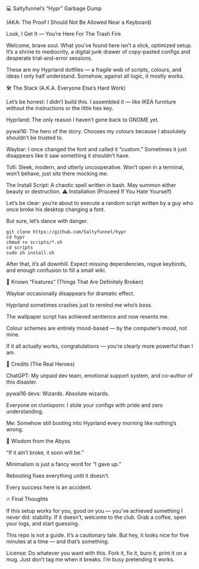 💻 Saltyfunnel’s “Hypr” Garbage Dump

(AKA: The Proof I Should Not Be Allowed Near a Keyboard)

Look, I Get It — You’re Here For The Trash Fire

Welcome, brave soul. What you’ve found here isn’t a slick, optimized setup. It’s a shrine to mediocrity, a digital junk drawer of copy-pasted configs and desperate trial-and-error sessions.

These are my Hyprland dotfiles — a fragile web of scripts, colours, and ideas I only half understand. Somehow, against all logic, it mostly works.

🛠️ The Stack (A.K.A. Everyone Else’s Hard Work)

Let’s be honest: I didn’t build this. I assembled it — like IKEA furniture without the instructions or the little hex key.

Hyprland: The only reason I haven’t gone back to GNOME yet.

pywal16: The hero of the story. Chooses my colours because I absolutely shouldn’t be trusted to.

Waybar: I once changed the font and called it “custom.” Sometimes it just disappears like it saw something it shouldn’t have.

Tofi: Sleek, modern, and utterly uncooperative. Won’t open in a terminal, won’t behave, just sits there mocking me.

The Install Script: A chaotic spell written in bash. May summon either beauty or destruction.
⚠️ Installation (Proceed If You Hate Yourself)

Let’s be clear: you’re about to execute a random script written by a guy who once broke his desktop changing a font.

But sure, let’s dance with danger.

    git clone https://github.com/Saltyfunnel/hypr
    cd hypr
    chmod +x scripts/*.sh
    cd scripts
    sudo sh install.sh

After that, it’s all downhill. Expect missing dependencies, rogue keybinds, and enough confusion to fill a small wiki.

💩 Known “Features” (Things That Are Definitely Broken)

Waybar occasionally disappears for dramatic effect.

Hyprland sometimes crashes just to remind me who’s boss.

The wallpaper script has achieved sentience and now resents me.

Colour schemes are entirely mood-based — by the computer’s mood, not mine.

If it all actually works, congratulations — you’re clearly more powerful than I am.

🙏 Credits (The Real Heroes)

ChatGPT: My unpaid dev team, emotional support system, and co-author of this disaster.

pywal16 devs: Wizards. Absolute wizards.

Everyone on r/unixporn: I stole your configs with pride and zero understanding.

Me: Somehow still booting into Hyprland every morning like nothing’s wrong.

💫 Wisdom from the Abyss

“If it ain’t broke, it soon will be.”

Minimalism is just a fancy word for “I gave up.”

Rebooting fixes everything until it doesn’t.

Every success here is an accident.

🔥 Final Thoughts

If this setup works for you, good on you — you’ve achieved something I never did: stability.
If it doesn’t, welcome to the club. Grab a coffee, open your logs, and start guessing.

This repo is not a guide. It’s a cautionary tale.
But hey, it looks nice for five minutes at a time — and that’s something.

License: Do whatever you want with this. Fork it, fix it, burn it, print it on a mug.
Just don’t tag me when it breaks. I’m busy pretending it works.
